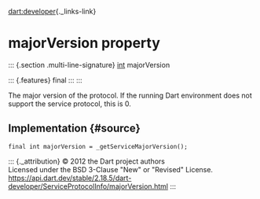 [dart:developer](../../dart-developer/dart-developer-library){._links-link}

majorVersion property
=====================

::: {.section .multi-line-signature}
[int](../../dart-core/int-class) majorVersion

::: {.features}
final
:::
:::

The major version of the protocol. If the running Dart environment does
not support the service protocol, this is 0.

Implementation {#source}
--------------

``` {.language-dart data-language="dart"}
final int majorVersion = _getServiceMajorVersion();
```

::: {._attribution}
© 2012 the Dart project authors\
Licensed under the BSD 3-Clause \"New\" or \"Revised\" License.\
<https://api.dart.dev/stable/2.18.5/dart-developer/ServiceProtocolInfo/majorVersion.html>
:::
